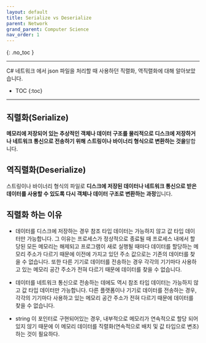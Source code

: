 ```yaml
---
layout: default
title: Serialize vs Deserialize
parent: Network
grand_parent: Computer Science
nav_order: 1
---
```


{: .no_toc }

---
C# 네트워크 에서 json 파일을 처리할 때 사용하던 직렬화, 역직렬화에 대해 알아보았습니다.
- TOC
{:toc}

---

## 직렬화(Serialize)

  **메모리에 저장되어 있는 추상적인 객체나 데이터 구조를 물리적으로 디스크에 저장하거나 네트워크 통신으로 전송하기 위해 스트링이나 바이너리 형식으로 변환하는 것을**말합니다.

## 역직렬화(Deserialize)

스트링이나 바이너리 형식의 파일로 **디스크에 저장된 데이터나 네트워크 통신으로 받은 데이터를 사용할 수 있도록 다시 객체나 데이터 구조로 변환하는 과정**입니다.

## 직렬화 하는 이유

- 데이터를 디스크에 저장하는 경우 참조 타입 데이터는 가능하지 않고 값 타입 데이터만 가능합니다. 그 이유는 프로세스가 정상적으로 종료될 때 프로세스 내에서 할당된 모든 메모리는 해제되고 프로그램이 새로 실행될 때마다 데이터를 할당하는 메모리 주소가 다르기 때문에 이전에 가지고 있던 주소 값으로는 기존의 데이터를 찾을 수 없습니다. 또한 다른 기기로 데이터를 전송하는 경우 각각의 기기마다 사용하고 있는 메모리 공간 주소가 전혀 다르기 때문에 데이터를 찾을 수 없습니다.

- 데이터를 네트워크 통신으로 전송하는 데에도 역시 참조 타입 데이터는 가능하지 않고 값 타입 데이터만 가능합니다. 다른 플랫폼이나 기기로 데이터를 전송하는 경우, 각각의 기기마다 사용하고 있는 메모리 공간 주소가 전혀 다르기 때문에 데이터를 찾을 수 없습니다.

- string 이 포인터로 구현되어있는 경우, 내부적으로 메모리가 연속적으로 할당 되어있지 않기 때문에 이 메모리 데이터를 직렬화(연속적으로 배치 및 값 타입으로 변조)하는 것이 필요하다.
